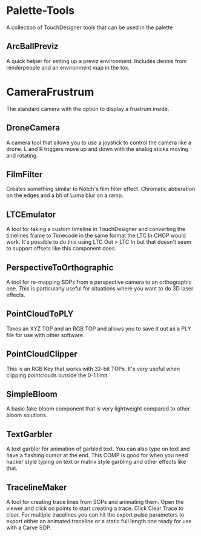 # Palette-Tools
A collection of TouchDesigner tools that can be used in the palette

## ArcBallPreviz
A quick helper for setting up a previz environment. Includes dennis from renderpeople and an environment map in the tox.

# CameraFrustrum
The standard camera with the option to display a frustrum inside.

## DroneCamera
A camera tool that allows you to use a joystick to control the camera like a drone. L and R triggers move up and down with the analog sticks moving and rotating.

## FilmFilter
Creates something similar to Notch's film filter effect. Chromatic abberation on the edges and a bit of Luma blur on a ramp.

## LTCEmulator
A tool for taking a custom timeline in TouchDesigner and converting the timelines frame to Timecode in the same format the LTC In CHOP would work.
It's possible to do this using LTC Out > LTC In but that doesn't seem to support offsets like this component does.

## PerspectiveToOrthographic
A tool for re-mapping SOPs from a perspective camera to an orthographic one. This is particularly useful for situations where you want to do 3D laser effects.

## PointCloudToPLY
Takes an XYZ TOP and an RGB TOP and allows you to save it out as a PLY file for use with other software.

## PointCloudClipper
This is an RGB Key that works with 32-bit TOPs. It's very useful when clipping pointclouds outside the 0-1 limit.

## SimpleBloom
A basic fake bloom component that is very lightweight compared to other bloom solutions.

## TextGarbler
A text garbler for animation of garbled text. You can also type on text and have a flashing cursor at the end. This COMP is good for when you need hacker style typing on text or matrix style garbling and other effects like that.

## TracelineMaker
A tool for creating trace lines from SOPs and animating them. Open the viewer and click on points to start creating a trace. Click Clear Trace to clear. 
For multiple tracelines you can hit the export pulse parameters to export either an animated traceline or a static full length one ready for use with a Carve SOP.